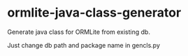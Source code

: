 # ormlite-java-class-generator
Generate java class for ORMLite from existing db.

Just change db path and package name in gencls.py
